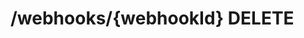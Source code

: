 #  /webhooks/{webhookId} DELETE

<api-endpoint openapi-path="../../openapi.yaml" method="DELETE" endpoint="/webhooks/{webhookId}"></api-endpoint>